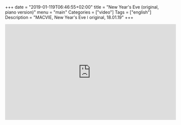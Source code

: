 +++
date = "2019-01-119T06:46:55+02:00"
title = "New Year's Eve (original, piano version)"
menu = "main"
Categories = ["video"]
Tags = ["english"]
Description = "MACVIE, New Year's Eve  ǀ  original, 18.01.19"
+++

<iframe width="560" height="315" src="https://www.youtube.com/embed/QYmF2UP29Eo" frameborder="0" allow="accelerometer; autoplay; encrypted-media; gyroscope; picture-in-picture" allowfullscreen></iframe>

